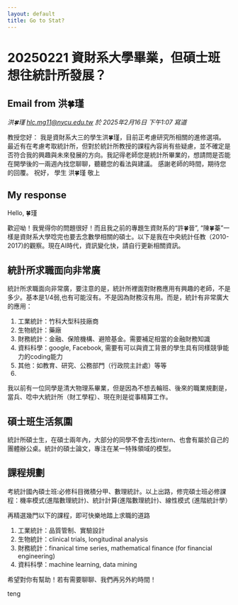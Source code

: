 ```yaml
---
layout: default
title: Go to Stat? 
---
```


# 20250221 資財系大學畢業，但碩士班想往統計所發展？

## Email from 洪🍀瑾

*洪🍀瑾 <hlc.mg11@nycu.edu.tw> 於 2025年2月16日 下午1:07 寫道*

教授您好：
我是資財系大三的學生洪🍀瑾，目前正考慮研究所相關的進修選項。最近有在考慮考取統計所，但對於統計所教授的課程內容尚有些疑慮，並不確定是否符合我的興趣與未來發展的方向。我記得老師您是統計所畢業的，想請問是否能在開學後的一兩週內找您聊聊，聽聽您的看法與建議。
感謝老師的時間，期待您的回覆。
祝好， 學生 洪🍀瑾 敬上

## My response

Hello, 🍀瑾

歡迎呦！我覺得你的問題很好！而且我之前的專題生資財系的“許🍀晉”, “陳🍀蓁”一樣是資財系大學唸完也要去念數學相關的碩士。以下是我在中央統計任教（2010-2017)的觀察。現在AI時代，資訊變化快，請自行更新相關資訊。

## 統計所求職面向非常廣

統計所求職面向非常廣，要注意的是，統計所裡面對財務應用有興趣的老師，不是多少。基本是1/4弱,也有可能沒有。不是因為財務沒有用。而是，統計有非常廣大的應用：
1) 工業統計：竹科大型科技廠商
2) 生物統計：藥廠
3) 財務統計：金融、保險機構、避險基金。需要補足相當的金融財務知識
4) 資料科學：google, Facebook, 需要有可以與資工背景的學生具有同樣競爭能力的coding能力
5) 其他：如教育、研究、公務部門（行政院主計處）等等
6) 
我以前有一位同學是清大物理系畢業，但是因為不想去輪班、後來的職業規劃是，當兵、唸中大統計所（財工學程）、現在則是從事精算工作。

## 碩士班生活氛圍

統計所碩士生，在碩士兩年內，大部分的同學不會去找intern、也會有屬於自己的團體辦公桌。統計的碩士論文，專注在某一特殊領域的模型。

## 課程規劃

考統計國內碩士班:必修科目微積分甲、數理統計。以上出路，修完碩士班必修課程：機率模式(進階數理統計)、統計計算(進階數理統計)、線性模式 (進階統計學）

再精選幾門以下的課程，即可快樂地踏上求職的道路

1) 工業統計：品質管制、實驗設計
2)  生物統計：clinical trials, longitudinal analysis
3)  財務統計：finanical time series, mathematical finance (for financial engineering)
4) 資料科學：machine learning, data mining

希望對你有幫助！若有需要聊聊、我們再另外約時間！

teng
